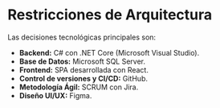 # Restricciones de Arquitectura

Las decisiones tecnológicas principales son:

- **Backend:** C# con .NET Core (Microsoft Visual Studio).
- **Base de Datos:** Microsoft SQL Server.
- **Frontend:** SPA desarrollada con React.
- **Control de versiones y CI/CD:** GitHub.
- **Metodología Ágil:** SCRUM con Jira.
- **Diseño UI/UX:** Figma.
